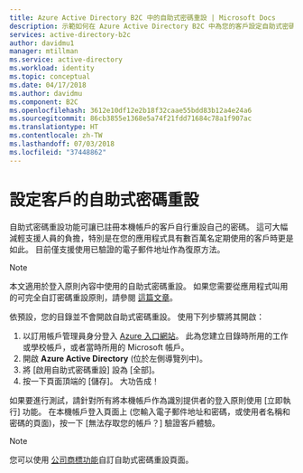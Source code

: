 ```yaml
---
title: Azure Active Directory B2C 中的自助式密碼重設 | Microsoft Docs
description: 示範如何在 Azure Active Directory B2C 中為您的客戶設定自助式密碼重設
services: active-directory-b2c
author: davidmu1
manager: mtillman
ms.service: active-directory
ms.workload: identity
ms.topic: conceptual
ms.date: 04/17/2018
ms.author: davidmu
ms.component: B2C
ms.openlocfilehash: 3612e10df12e2b18f32caae55bdd83b12a4e24a6
ms.sourcegitcommit: 86cb3855e1368e5a74f21fdd71684c78a1f907ac
ms.translationtype: HT
ms.contentlocale: zh-TW
ms.lasthandoff: 07/03/2018
ms.locfileid: "37448862"
---
```

# <a name="set-up-self-service-password-reset-for-your-customers"></a>設定客戶的自助式密碼重設
自助式密碼重設功能可讓已註冊本機帳戶的客戶自行重設自己的密碼。 這可大幅減輕支援人員的負擔，特別是在您的應用程式具有數百萬名定期使用的客戶時更是如此。 目前僅支援使用已驗證的電子郵件地址作為復原方法。

> [!NOTE]
> 本文適用於登入原則內容中使用的自助式密碼重設。 如果您需要從應用程式叫用的可完全自訂密碼重設原則，請參閱 [這篇文章](active-directory-b2c-reference-policies.md#create-a-password-reset-policy)。
> 
> 

依預設，您的目錄並不會開啟自助式密碼重設。 使用下列步驟將其開啟：

1. 以訂用帳戶管理員身分登入 [Azure 入口網站](https://portal.azure.com/)。 此為您建立目錄時所用的工作或學校帳戶，或者當時所用的 Microsoft 帳戶。
2. 開啟 **Azure Active Directory** (位於左側導覽列中)。
4. 將 [啟用自助式密碼重設] 設為 [全部]。 
5. 按一下頁面頂端的 [儲存]。 大功告成！

如果要進行測試，請針對所有將本機帳戶作為識別提供者的登入原則使用 [立即執行] 功能。 在本機帳戶登入頁面上 (您輸入電子郵件地址和密碼，或使用者名稱和密碼的頁面)，按一下 [無法存取您的帳戶？] 驗證客戶體驗。

> [!NOTE]
> 您可以使用 [公司商標功能](../active-directory/fundamentals/customize-branding.md)自訂自助式密碼重設頁面。
> 
> 

